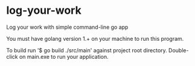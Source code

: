# log-your-work
Log your work with simple command-line go app

You must have golang version 1.+ on your machine to run this program.

To build run '$ go build ./src/main' against project root directory.
Double-click on main.exe to run your application.
